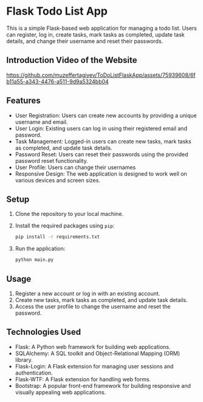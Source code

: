 

# Flask Todo List App

This is a simple Flask-based web application for managing a todo list. Users can register, log in, create tasks, mark tasks as completed, update task details, and change their username and reset their passwords.

## Introduction Video of the Website



https://github.com/muzeffertagiyev/ToDoListFlaskApp/assets/75939608/6fb11a55-a343-4476-a511-9d9a5324bb04




## Features

- User Registration: Users can create new accounts by providing a unique username and email.
- User Login: Existing users can log in using their registered email and password.
- Task Management: Logged-in users can create new tasks, mark tasks as completed, and update task details.
- Password Reset: Users can reset their passwords using the provided password reset functionality.
- User Profile: Users can change their usernames
- Responsive Design: The web application is designed to work well on various devices and screen sizes.

## Setup

1. Clone the repository to your local machine.

2. Install the required packages using `pip`:

   ```bash
   pip install -r requirements.txt
   ```

3. Run the application:

   ```bash
   python main.py
   ```


## Usage

1. Register a new account or log in with an existing account.
2. Create new tasks, mark tasks as completed, and update task details.
3. Access the user profile to change the username and reset the password.

## Technologies Used

- Flask: A Python web framework for building web applications.
- SQLAlchemy: A SQL toolkit and Object-Relational Mapping (ORM) library.
- Flask-Login: A Flask extension for managing user sessions and authentication.
- Flask-WTF: A Flask extension for handling web forms.
- Bootstrap: A popular front-end framework for building responsive and visually appealing web applications.

